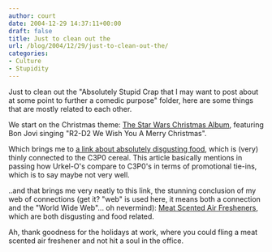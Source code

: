 ```yaml
---
author: court
date: 2004-12-29 14:37:11+00:00
draft: false
title: Just to clean out the
url: /blog/2004/12/29/just-to-clean-out-the/
categories:
- Culture
- Stupidity
---
```


Just to clean out the "Absolutely Stupid Crap that I may want to post about at some point to further a comedic purpose" folder, here are some things that are mostly related to each other.

We start on the Christmas theme: [The Star Wars Christmas Album](http://www.boingboing.net/2004/12/26/more_kitschy_star_wa.html), featuring Bon Jovi singing "R2-D2 We Wish You A Merry Christmas".

Which brings me to [a link about absolutely disgusting food](http://www.thesneeze.com/mt-archives/cat_steve_dont_eat_it.php), which is (very) thinly connected to the C3P0 cereal.  This article basically mentions in passing how Urkel-O's compare to C3P0's in terms of promotional tie-ins, which is to say maybe not very well.

..and that brings me very neatly to this link, the stunning conclusion of my web of connections (get it? "web" is used here, it means both a connection and the "World Wide Web"... oh nevermind):  [Meat Scented Air Fresheners](http://www.boingboing.net/2004/12/23/meatscented_air_fres.html), which are both disgusting and food related.

Ah, thank goodness for the holidays at work, where you could fling a meat scented air freshener and not hit a soul in the office.

